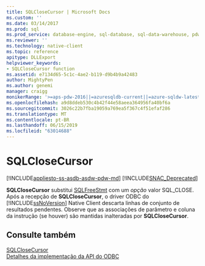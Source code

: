 ```yaml
---
title: SQLCloseCursor | Microsoft Docs
ms.custom: ''
ms.date: 03/14/2017
ms.prod: sql
ms.prod_service: database-engine, sql-database, sql-data-warehouse, pdw
ms.reviewer: ''
ms.technology: native-client
ms.topic: reference
apitype: DLLExport
helpviewer_keywords:
- SQLCloseCursor function
ms.assetid: e7134d65-5c1c-4ae2-b119-d9b4b9a42483
author: MightyPen
ms.author: genemi
manager: craigg
monikerRange: '>=aps-pdw-2016||=azuresqldb-current||=azure-sqldw-latest||>=sql-server-2016||=sqlallproducts-allversions||>=sql-server-linux-2017||=azuresqldb-mi-current'
ms.openlocfilehash: a9d8ddeb530c4b42f44e58aeea364956fa40bf6a
ms.sourcegitcommit: 3026c22b7fba19059a769ea5f367c4f51efaf286
ms.translationtype: MT
ms.contentlocale: pt-BR
ms.lasthandoff: 06/15/2019
ms.locfileid: "63014688"
---
```

# <a name="sqlclosecursor"></a>SQLCloseCursor
[!INCLUDE[appliesto-ss-asdb-asdw-pdw-md](../../includes/appliesto-ss-asdb-asdw-pdw-md.md)]
[!INCLUDE[SNAC_Deprecated](../../includes/snac-deprecated.md)]

  **SQLCloseCursor** substitui [SQLFreeStmt](../../relational-databases/native-client-odbc-api/sqlfreestmt.md) com um *opção* valor SQL_CLOSE. Após a recepção de **SQLCloseCursor**, o driver ODBC do [!INCLUDE[ssNoVersion](../../includes/ssnoversion-md.md)] Native Client descarta linhas de conjunto de resultados pendentes. Observe que as associações de parâmetro e coluna da instrução (se houver) são mantidas inalteradas por **SQLCloseCursor**.  
  
## <a name="see-also"></a>Consulte também  
 [SQLCloseCursor](https://go.microsoft.com/fwlink/?LinkId=59331)   
 [Detalhes da implementação da API do ODBC](../../relational-databases/native-client-odbc-api/odbc-api-implementation-details.md)  
  
  
